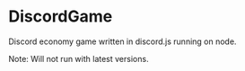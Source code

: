 # DiscordGame
Discord economy game written in discord.js running on node.

Note: Will not run with latest versions.
